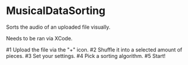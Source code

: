 # MusicalDataSorting
Sorts the audio of an uploaded file visually.

Needs to be ran via XCode.

#1 Upload the file via the "+" icon.
#2 Shuffle it into a selected amount of pieces.
#3 Set your settings.
#4 Pick a sorting algorithm.
#5 Start!
